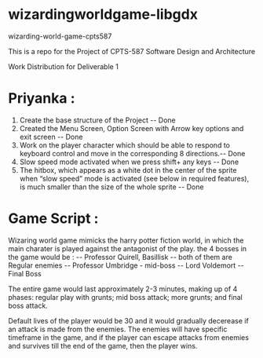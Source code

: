 # wizardingworldgame-libgdx

wizarding-world-game-cpts587

This is a repo for the Project of CPTS-587 Software Design and Architecture

Work Distribution for Deliverable 1

# Priyanka :

1. Create the base structure of the Project -- Done
2. Created the Menu Screen, Option Screen with Arrow key options and exit screen -- Done
3. Work on the player character which should be able to respond to keyboard control and move in the corresponding 8 directions.-- Done
4. Slow speed mode activated when we press shift+ any keys -- Done
5. The hitbox, which appears as a white dot in the center of the sprite when “slow speed” mode is
   activated (see below in required features), is much smaller than the size of the whole sprite -- Done
   
# Game Script :

Wizaring world game mimicks the harry potter fiction world, in which the main charater is played against 
the antagonist of the play.
the 4 bosses in the game would be : 
-- Professor Quirell, Basillisk -- both of them are Regular enemies
-- Professor Umbridge - mid-boss
-- Lord Voldemort -- Final Boss

The entire game would last approximately 2-3 minutes, 
making up of 4 phases: regular play with grunts; mid boss attack; more grunts; and final boss attack.

Default lives of the player would be 30 and it would gradually decerease if an attack is made from the enemies.
The enemies will have specific timeframe in the game, and if the player can escape attacks from enemies and survives
till the end of the game, then the player wins.